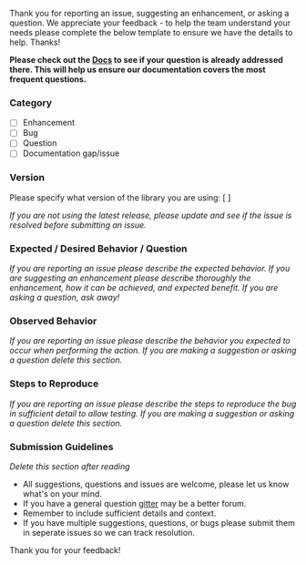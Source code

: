 Thank you for reporting an issue, suggesting an enhancement, or asking a question. We appreciate your feedback - to help the team understand your
needs please complete the below template to ensure we have the details to help. Thanks!

**Please check out the [Docs](https://pnp.github.io/pnp/) to see if your question is already addressed there. This will help us ensure our documentation covers the most frequent questions.**

### Category
- [ ] Enhancement
- [ ] Bug
- [ ] Question
- [ ] Documentation gap/issue

### Version

Please specify what version of the library you are using: [         ]

*If you are not using the latest release, please update and see if the issue is resolved before submitting an issue.*

### Expected / Desired Behavior / Question
*If you are reporting an issue please describe the expected behavior. If you are suggesting an enhancement please
describe thoroughly the enhancement, how it can be achieved, and expected benefit. If you are asking a question, ask away!*

### Observed Behavior
*If you are reporting an issue please describe the behavior you expected to occur when performing the action. If you are making a
suggestion or asking a question delete this section.*

### Steps to Reproduce
*If you are reporting an issue please describe the steps to reproduce the bug in sufficient detail to allow testing. If you are making
a suggestion or asking a question delete this section.*

### Submission Guidelines
*Delete this section after reading*
* All suggestions, questions and issues are welcome, please let us know what's on your mind.
* If you have a general question [gitter](https://gitter.im/OfficeDev/PnP-JS-Core) may be a better forum.
* Remember to include sufficient details and context.
* If you have multiple suggestions, questions, or bugs please submit them in seperate issues so we can track resolution.

Thank you for your feedback!
